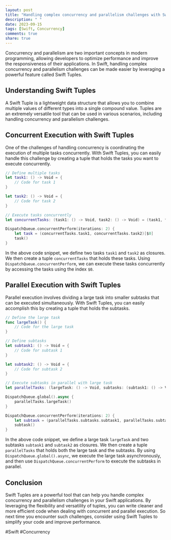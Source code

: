 ```yaml
---
layout: post
title: "Handling complex concurrency and parallelism challenges with Swift Tuples."
description: " "
date: 2023-09-15
tags: [Swift, Concurrency]
comments: true
share: true
---
```


Concurrency and parallelism are two important concepts in modern programming, allowing developers to optimize performance and improve the responsiveness of their applications. In Swift, handling complex concurrency and parallelism challenges can be made easier by leveraging a powerful feature called Swift Tuples.

## Understanding Swift Tuples

A Swift Tuple is a lightweight data structure that allows you to combine multiple values of different types into a single compound value. Tuples are an extremely versatile tool that can be used in various scenarios, including handling concurrency and parallelism challenges.

## Concurrent Execution with Swift Tuples

One of the challenges of handling concurrency is coordinating the execution of multiple tasks concurrently. With Swift Tuples, you can easily handle this challenge by creating a tuple that holds the tasks you want to execute concurrently.

```swift
// Define multiple tasks
let task1: () -> Void = {
    // Code for task 1
}

let task2: () -> Void = {
    // Code for task 2
}

// Execute tasks concurrently
let concurrentTasks: (task1: () -> Void, task2: () -> Void) = (task1, task2)

DispatchQueue.concurrentPerform(iterations: 2) {
    let task = (concurrentTasks.task1, concurrentTasks.task2)[$0]
    task()
}
```

In the above code snippet, we define two tasks `task1` and `task2` as closures. We then create a tuple `concurrentTasks` that holds these tasks. Using `DispatchQueue.concurrentPerform`, we can execute these tasks concurrently by accessing the tasks using the index `$0`.

## Parallel Execution with Swift Tuples

Parallel execution involves dividing a large task into smaller subtasks that can be executed simultaneously. With Swift Tuples, you can easily accomplish this by creating a tuple that holds the subtasks.

```swift
// Define the large task
func largeTask() {
    // Code for the large task
}

// Define subtasks
let subtask1: () -> Void = {
    // Code for subtask 1
}

let subtask2: () -> Void = {
    // Code for subtask 2
}

// Execute subtasks in parallel with large task
let parallelTasks: (largeTask: () -> Void, subtasks: (subtask1: () -> Void, subtask2: () -> Void)) = (largeTask, (subtask1, subtask2))

DispatchQueue.global().async {
    parallelTasks.largeTask()
}

DispatchQueue.concurrentPerform(iterations: 2) {
    let subtask = (parallelTasks.subtasks.subtask1, parallelTasks.subtasks.subtask2)[$0]
    subtask()
}
```

In the above code snippet, we define a large task `largeTask` and two subtasks `subtask1` and `subtask2` as closures. We then create a tuple `parallelTasks` that holds both the large task and the subtasks. By using `DispatchQueue.global().async`, we execute the large task asynchronously, and then use `DispatchQueue.concurrentPerform` to execute the subtasks in parallel.

## Conclusion

Swift Tuples are a powerful tool that can help you handle complex concurrency and parallelism challenges in your Swift applications. By leveraging the flexibility and versatility of tuples, you can write cleaner and more efficient code when dealing with concurrent and parallel execution. So next time you encounter such challenges, consider using Swift Tuples to simplify your code and improve performance.

#Swift #Concurrency